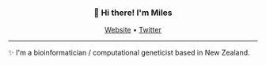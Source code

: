 <h3 align="center">👋 Hi there! I'm Miles</h3>
<p align="center">
  <a href="http://sirselim.github.io/about/">Website</a> •
  <a href="https://twitter.com/miles_benton">Twitter</a>
</p>

---
✨ I'm a bioinformatician / computational geneticist based in New Zealand.

<!--
**sirselim/sirselim** is a ✨ _special_ ✨ repository because its `README.md` (this file) appears on your GitHub profile.

Here are some ideas to get you started:

- 🔭 I’m currently working on ...
- 🌱 I’m currently learning ...
- 👯 I’m looking to collaborate on ...
- 🤔 I’m looking for help with ...
- 💬 Ask me about ...
- 📫 How to reach me: ...
- 😄 Pronouns: ...
- ⚡ Fun fact: ...
-->
